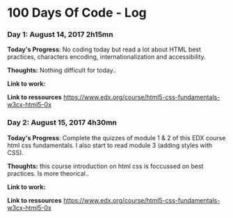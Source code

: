 # 100 Days Of Code - Log

### Day 1: August 14, 2017 2h15mn

**Today's Progress**: No coding today but read a lot about HTML best practices, characters encoding, internationalization and accessibility.

**Thoughts:** Nothing difficult for today..

**Link to work:** 

**Link to ressources** https://www.edx.org/course/html5-css-fundamentals-w3cx-html5-0x

### Day 2: August 15, 2017 4h30mn

**Today's Progress**: Complete the quizzes of module 1 & 2 of this EDX course html css fundamentals. I also start to read module 3 (adding styles with CSS).

**Thoughts:** this course introduction on html css is foccussed on best practices. Is more theorical..

**Link to work:** 

**Link to ressources** https://www.edx.org/course/html5-css-fundamentals-w3cx-html5-0x
